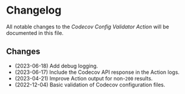 <!-- SPDX-License-Identifier: CC0-1.0 -->

# Changelog

All notable changes to the _Codecov Config Validator Action_ will be documented
in this file.

## Changes

- (2023-06-18) Add debug logging.
- (2023-06-17) Include the Codecov API response in the Action logs.
- (2023-04-21) Improve Action output for non-`200` results.
- (2022-12-04) Basic validation of Codecov configuration files.
